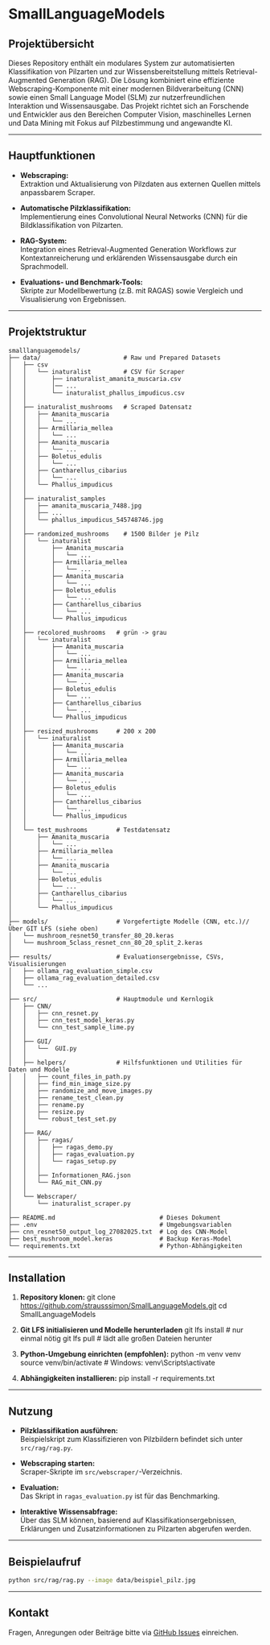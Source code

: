 # SmallLanguageModels

## Projektübersicht

Dieses Repository enthält ein modulares System zur automatisierten Klassifikation von Pilzarten und zur Wissensbereitstellung mittels Retrieval-Augmented Generation (RAG). Die Lösung kombiniert eine effiziente Webscraping-Komponente mit einer modernen Bildverarbeitung (CNN) sowie einen Small Language Model (SLM) zur nutzerfreundlichen Interaktion und Wissensausgabe. Das Projekt richtet sich an Forschende und Entwickler aus den Bereichen Computer Vision, maschinelles Lernen und Data Mining mit Fokus auf Pilzbestimmung und angewandte KI.

---

## Hauptfunktionen

- **Webscraping:**  
  Extraktion und Aktualisierung von Pilzdaten aus externen Quellen mittels anpassbarem Scraper.

- **Automatische Pilzklassifikation:**  
  Implementierung eines Convolutional Neural Networks (CNN) für die Bildklassifikation von Pilzarten.

- **RAG-System:**  
  Integration eines Retrieval-Augmented Generation Workflows zur Kontextanreicherung und erklärenden Wissensausgabe durch ein Sprachmodell.

- **Evaluations- und Benchmark-Tools:**  
  Skripte zur Modellbewertung (z.B. mit RAGAS) sowie Vergleich und Visualisierung von Ergebnissen.

---

## Projektstruktur

```plaintext
smalllanguagemodels/
├── data/                       # Raw und Prepared Datasets
│   ├── csv
│   │   └── inaturalist         # CSV für Scraper
│   │       ├── inaturalist_amanita_muscaria.csv
│   │       │── ...
│   │       └── inaturalist_phallus_impudicus.csv
│   │ 
│   ├── inaturalist_mushrooms   # Scraped Datensatz
│   │   ├── Amanita_muscaria
│   │   │   └── ...
│   │   ├── Armillaria_mellea
│   │   │   └── ...
│   │   ├── Amanita_muscaria
│   │   │   └── ...
│   │   ├── Boletus_edulis
│   │   │   └── ...
│   │   ├── Cantharellus_cibarius
│   │   │   └── ...
│   │   └── Phallus_impudicus
│   │ 
│   ├── inaturalist_samples 
│   │   ├── amanita_muscaria_7488.jpg
│   │   ├── ...
│   │   └── phallus_impudicus_545748746.jpg
│   │ 
│   ├── randomized_mushrooms    # 1500 Bilder je Pilz
│   │   └── inaturalist
│   │       ├── Amanita_muscaria
│   │       │   └── ...
│   │       ├── Armillaria_mellea
│   │       │   └── ...
│   │       ├── Amanita_muscaria
│   │       │   └── ...
│   │       ├── Boletus_edulis
│   │       │   └── ...
│   │       ├── Cantharellus_cibarius
│   │       │   └── ...
│   │       └── Phallus_impudicus
│   │ 
│   ├── recolored_mushrooms   # grün -> grau 
│   │   └── inaturalist
│   │       ├── Amanita_muscaria
│   │       │   └── ...
│   │       ├── Armillaria_mellea
│   │       │   └── ...
│   │       ├── Amanita_muscaria
│   │       │   └── ...
│   │       ├── Boletus_edulis
│   │       │   └── ...
│   │       ├── Cantharellus_cibarius
│   │       │   └── ...
│   │       └── Phallus_impudicus
│   │ 
│   ├── resized_mushrooms     # 200 x 200
│   │   └── inaturalist
│   │       ├── Amanita_muscaria
│   │       │   └── ...
│   │       ├── Armillaria_mellea
│   │       │   └── ...
│   │       ├── Amanita_muscaria
│   │       │   └── ...
│   │       ├── Boletus_edulis
│   │       │   └── ...
│   │       ├── Cantharellus_cibarius
│   │       │   └── ...
│   │       └── Phallus_impudicus
│   │ 
│   └── test_mushrooms        # Testdatensatz
│       ├── Amanita_muscaria
│       │   └── ...
│       ├── Armillaria_mellea
│       │   └── ...
│       ├── Amanita_muscaria
│       │   └── ...
│       ├── Boletus_edulis
│       │   └── ...
│       ├── Cantharellus_cibarius
│       │   └── ...
│       └── Phallus_impudicus
│
├── models/                   # Vorgefertigte Modelle (CNN, etc.)// Über GIT LFS (siehe oben)
│   └── mushroom_resnet50_transfer_80_20.keras  
│   └── mushroom_5class_resnet_cnn_80_20_split_2.keras 
│
├── results/                  # Evaluationsergebnisse, CSVs, Visualisierungen
│   ├── ollama_rag_evaluation_simple.csv
│   ├── ollama_rag_evaluation_detailed.csv
│   └── ...
│
├── src/                      # Hauptmodule und Kernlogik
│   ├── CNN/
│   │   ├── cnn_resnet.py
│   │   ├── cnn_test_model_keras.py
│   │   └── cnn_test_sample_lime.py
│   │
│   ├── GUI/
│   │   └──  GUI.py
│   │
│   ├── helpers/              # Hilfsfunktionen und Utilities für Daten und Modelle
│   │   ├── count_files_in_path.py
│   │   ├── find_min_image_size.py
│   │   ├── randomize_and_move_images.py
│   │   ├── rename_test_clean.py
│   │   ├── rename.py
│   │   ├── resize.py
│   │   └── robust_test_set.py
│   │ 
│   ├── RAG/
│   │   ├── ragas/
│   │   │   ├── ragas_demo.py
│   │   │   ├── ragas_evaluation.py
│   │   │   └── ragas_setup.py
│   │   │
│   │   ├── Informationen_RAG.json
│   │   └── RAG_mit_CNN.py
│   │ 
│   └── Webscraper/
│       └── inaturalist_scraper.py
│
├── README.md                             # Dieses Dokument
├── .env                                  # Umgebungsvariablen
├── cnn_resnet50_output_log_27082025.txt  # Log des CNN-Model
├── best_mushroom_model.keras             # Backup Keras-Model
└── requirements.txt                      # Python-Abhängigkeiten
```

---

## Installation

1. **Repository klonen:**
git clone https://github.com/strausssimon/SmallLanguageModels.git
cd SmallLanguageModels

2. **Git LFS initialisieren und Modelle herunterladen**
git lfs install          # nur einmal nötig
git lfs pull             # lädt alle großen Dateien herunter


3. **Python-Umgebung einrichten (empfohlen):**
python -m venv venv
source venv/bin/activate  # Windows: venv\Scripts\activate


4. **Abhängigkeiten installieren:**
pip install -r requirements.txt

---

## Nutzung

- **Pilzklassifikation ausführen:**  
  Beispielskript zum Klassifizieren von Pilzbildern befindet sich unter `src/rag/rag.py`.

- **Webscraping starten:**  
  Scraper-Skripte im `src/webscraper/`-Verzeichnis.

- **Evaluation:**  
  Das Skript in `ragas_evaluation.py` ist für das Benchmarking.

- **Interaktive Wissensabfrage:**  
  Über das SLM können, basierend auf Klassifikationsergebnissen, Erklärungen und Zusatzinformationen zu Pilzarten abgerufen werden.

---

## Beispielaufruf

```sh
python src/rag/rag.py --image data/beispiel_pilz.jpg
```

---

## Kontakt

Fragen, Anregungen oder Beiträge bitte via [GitHub Issues](https://github.com/strausssimon/SmallLanguageModels/issues) einreichen.
